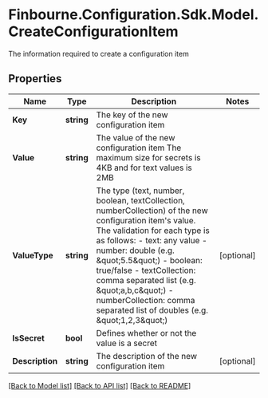 # Finbourne.Configuration.Sdk.Model.CreateConfigurationItem
The information required to create a configuration item

## Properties

Name | Type | Description | Notes
------------ | ------------- | ------------- | -------------
**Key** | **string** | The key of the new configuration item | 
**Value** | **string** | The value of the new configuration item                The maximum size for secrets is 4KB and for text values is 2MB | 
**ValueType** | **string** | The type (text, number, boolean, textCollection, numberCollection) of the new configuration item&#39;s value.  The validation for each type is as follows:  - text: any value  - number: double (e.g. \&quot;5.5\&quot;)  - boolean: true/false  - textCollection: comma separated list (e.g. \&quot;a,b,c\&quot;)  - numberCollection: comma separated list of doubles (e.g. \&quot;1,2,3\&quot;) | [optional] 
**IsSecret** | **bool** | Defines whether or not the value is a secret | 
**Description** | **string** | The description of the new configuration item | [optional] 

[[Back to Model list]](../README.md#documentation-for-models) [[Back to API list]](../README.md#documentation-for-api-endpoints) [[Back to README]](../README.md)

